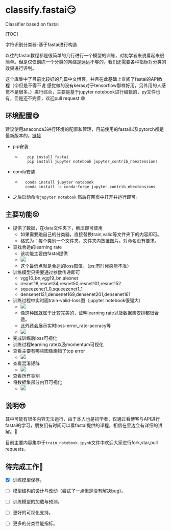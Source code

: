 # classify.fastai:smirk:
Classifier based on fastai

[TOC]

字符识别分类器-基于fastai进行构造

以往的fastai教程都是很简单的几行进行一个模型的训练，对初学者来说看起来很简单。但是仅仅训练一个分类的网络是远远不够的，我们还需要各种指标对分类的效果进行评判。

这个库集中了目前比较好的几篇中文博客，并且在此基础上查阅了fastai的API教程（:astonished:但是不得不说 感觉做的没有keras对于tensorflow那样好用，另外用的人感觉不是很多。）进行综合，主要是基于jupyter notebook进行编辑的，py文件也有，但是还不完善，欢迎pull request​ :smile:

## 环境配置:yum:

建议使用anaconda3进行环境的配置和管理，目前使用的fastai以及pytorch都是最新版本的。[链接](<https://docs.fast.ai/install.html>)

- pip安装

    - ```
         pip install fastai
         pip install jupyter notebook jupyter_contrib_nbextensions
        ```

- conda安装

    - ```
        conda install jupyter notebook
        conda install -c conda-forge jupyter_contrib_nbextensions
        ```

- 之后启动命令`jupyter notebook` 然后在网页中打开并运行即可。

## 主要功能:stuck_out_tongue_closed_eyes:

- 提供了数据，在data文件夹下，解压即可使用
    - 如果需要跑自己的分类器，直接替换train,valid等文件夹下的内容即可。
    - 格式为：每个类别一个文件夹，文件夹内放置图片。对命名没有要求。
- 查找合适的learning rate
    - 该功能主要由fastai提供
    - ![](lr.png)
    - 这个最低点就是合适的loss取值。（ps:有时候感觉不准）
- 训练模型只需要通过参数传递即可
    - vgg16_bn,vgg19_bn,alexnet
    - resnet18,resnet34,resnet50,resnet101,resnet152
    - squeezenet1_0,squeezenet1_1
    - densenet121,densenet169,densenet201,densenet161
- 训练过程中实时画train-valid-loss图（jupyter notebook很强大）
    - ![](fig12.png)
    - 像这种图就属于比较完美的，证明learning rate以及数据集安排都很合适。
    - 此外还会展示实时loss-error_rate-accracy等
    - ![](fig6.png)
- 完成训练后loss可视化
- 训练过程learning rate以及momentum可视化
- 查看主要有哪些图像画错了top error
    - ![](fig14.png)
- 查看混淆矩阵
    - ![](fig13.png)
- 查看所有类别
- 将数据集部分内容可视化
    - ![](fig10.png)

## 说明:sunglasses:

其中可能有很多内容无法运行，由于本人也是初学者，仅通过看博客与API进行fastai的学习，朋友们有时间可以看fastai提供的课程，相信在里边会有详细的讲解。:hugs:

目前主要内容集中于`train_notebook.ipynb`文件中欢迎大家进行fork,star,pull requests。

## 待完成工作:thinking:

- [x] 训练模型保存。

- [ ] 模型结构的设计与改动（尝试了一点但是没有解决bug）。
- [ ] 训练模型的加载与预测。
- [ ] 更好的可视化支持。
- [ ] 更多的分类性能指标。















